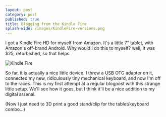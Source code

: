```yaml
---
layout: post
category: post
published: true
title: Blogging from the Kindle Fire
splash-wide: /images/KindleFire-versions.png
---
```

I got a Kindle Fire HD for myself from Amazon. It's a little 7" tablet, with Amazon's off-brand Android. Why would I do this to myself? well, it was $25, refurbished, so that helps. 

![Kindle Fire]({{site.baseurl}}/images/KindleFire-versions.png)

So far, it is actually a nice little device. I threw a USB OTG adapter on it, connected my new, ridiculously tiny mechanical keyboard, and now I'm off to the races. This is my first attempt at a regular blogpost with this strange little setup. We'll see how it goes, but I think it'll be a nice addition to my digital arsenal. 

(Now I just need to 3D print a good stand/clip for the tablet/keyboard combo...)
